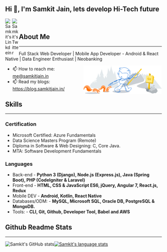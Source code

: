 ## Hi 👋, I'm Samkit Jain, lets develop Hi-Tech future ##

<a href="https://www.linkedin.com/in/samkit5495/">
  <img align="left" alt="Samkit's Linkdein" width="22px" src="https://cdn.jsdelivr.net/npm/simple-icons@v3/icons/linkedin.svg" />
</a>
<a href="https://twitter.com/samkit5495">
  <img align="left" alt="Samkit's Twitter" width="22px" src="https://cdn.jsdelivr.net/npm/simple-icons@v3/icons/twitter.svg" />
</a>
&nbsp;

## About Me ##
----------------------------------------------------------------------------------------------------------------------------
Full Stack Web Developer | Mobile App Developer - Android & React Native | Data Engineer Enthusiast | Neobanking

<img width="50%" align="right" alt="Github" src="https://raw.githubusercontent.com/samkit5495/samkit5495/main/.github/.resources/git-header.svg" />

- 📫 How to reach me: me@samkitjain.in
- 📫 Read my blogs: https://blog.samkitjain.in/

## Skills ##
----------------------------------------------------------------------------------------------------------------------------

### Certification ###
- Microsoft Certified: Azure Fundamentals
- Data Science Masters Program (Remote)
- Diploma in Software & Web Designing: C, Core Java. 
- MTA: Software Development Fundamentals

### Languages ###
- Back-end  - **Python 3 (Django), Node.js (Express.js), Java (Spring Boot), PHP (CodeIgniter & Laravel)**
- Front-end - **HTML, CSS & JavaScript ES6, jQuery, Angular 7, React.js, Redux**
- Mobile DEV - **Android, Kotlin, React Native**
- Databases/ODM: - **MySQL, Microsoft SQL, Oracle DB, PostgreSQL & MongoDB.**
- Tools: - **CLI, Git, Github, Developer Tool, Babel and AWS**

## Github Readme Stats ##
----------------------------------------------------------------------------------------------------------------------------
<a href="https://profile-summary-for-github.com/user/samkit5495">
  <img align="left" height="170px" src="https://github-readme-stats.vercel.app/api?username=samkit5495&show_icons=true&line_height=27&count_private=true&include_all_commits=true" alt="Samkit's GitHub stats"/>
  <img src="https://github-readme-stats.vercel.app/api/top-langs/?username=samkit5495&hide_langs_below=5&layout=compact" alt="Samkit's language stats"/>
</a>

